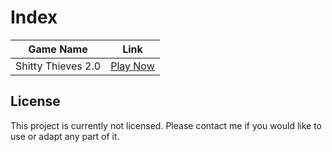 # Index

| Game Name          | Link                                                                 |
|--------------------|----------------------------------------------------------------------|
| Shitty Thieves 2.0 | [Play Now](https://alevanderbatman.itch.io/shitty-thieves-2-0)       |

## License
This project is currently not licensed. Please contact me if you would like to use or adapt any part of it.
